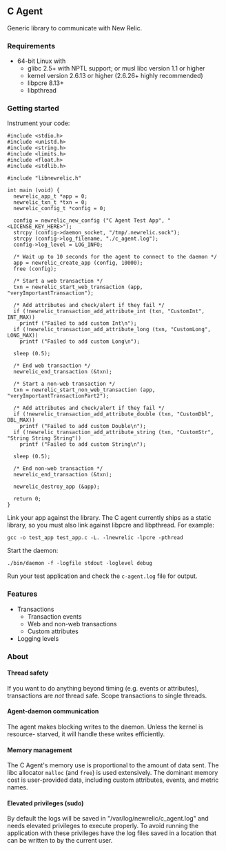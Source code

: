 ## C Agent

Generic library to communicate with New Relic.

### Requirements
* 64-bit Linux with
  * glibc 2.5+ with NPTL support; or musl libc version 1.1 or higher
  * kernel version 2.6.13 or higher (2.6.26+ highly recommended)
  * libpcre 8.13+
  * libpthread

### Getting started

Instrument your code:

```
#include <stdio.h>
#include <unistd.h>
#include <string.h>
#include <limits.h>
#include <float.h>
#include <stdlib.h>

#include "libnewrelic.h"

int main (void) {
  newrelic_app_t *app = 0;
  newrelic_txn_t *txn = 0;
  newrelic_config_t *config = 0;

  config = newrelic_new_config ("C Agent Test App", "<LICENSE_KEY_HERE>");
  strcpy (config->daemon_socket, "/tmp/.newrelic.sock");
  strcpy (config->log_filename, "./c_agent.log");
  config->log_level = LOG_INFO;

  /* Wait up to 10 seconds for the agent to connect to the daemon */
  app = newrelic_create_app (config, 10000);
  free (config);

  /* Start a web transaction */
  txn = newrelic_start_web_transaction (app, "veryImportantTransaction");

  /* Add attributes and check/alert if they fail */
  if (!newrelic_transaction_add_attribute_int (txn, "CustomInt", INT_MAX))
    printf ("Failed to add custom Int\n");
  if (!newrelic_transaction_add_attribute_long (txn, "CustomLong", LONG_MAX))
    printf ("Failed to add custom Long\n");

  sleep (0.5);

  /* End web transaction */
  newrelic_end_transaction (&txn);

  /* Start a non-web transaction */
  txn = newrelic_start_non_web_transaction (app, "veryImportantTransactionPart2");

  /* Add attributes and check/alert if they fail */
  if (!newrelic_transaction_add_attribute_double (txn, "CustomDbl", DBL_MAX))
    printf ("Failed to add custom Double\n");
  if (!newrelic_transaction_add_attribute_string (txn, "CustomStr", "String String String"))
    printf ("Failed to add custom String\n");

  sleep (0.5);

  /* End non-web transaction */
  newrelic_end_transaction (&txn);

  newrelic_destroy_app (&app);

  return 0;
}
```

Link your app against the library. The C agent currently ships as a static
library, so you must also link against libpcre and libpthread. For example:

```
gcc -o test_app test_app.c -L. -lnewrelic -lpcre -pthread
```

Start the daemon:

```
./bin/daemon -f -logfile stdout -loglevel debug
```

Run your test application and check the `c-agent.log` file for output.

### Features
* Transactions
  * Transaction events
  * Web and non-web transactions
  * Custom attributes
* Logging levels

### About

#### Thread safety
If you want to do anything beyond timing (e.g. events or attributes),
transactions are *not* thread safe. Scope transactions to single threads.

#### Agent-daemon communication
The agent makes blocking writes to the daemon. Unless the kernel is resource-
starved, it will handle these writes efficiently.

#### Memory management
The C Agent's memory use is proportional to the amount of data sent. The libc
allocator `malloc` (and `free`) is used extensively. The dominant memory cost is
user-provided data, including custom attributes, events, and metric names.

#### Elevated privileges (sudo)
By default the logs will be saved in "/var/log/newrelic/c_agent.log" and needs
elevated privileges to execute properly. To avoid running the application with
these privileges have the log files saved in a location that can be written to
by the current user.
